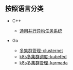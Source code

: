 ## 按照语言分类
* C++
    - [通用并行异构任务系统](https://github.com/taskflow/taskflow)

* Go
    - [多集群管理-clusternet](https://github.com/clusternet/clusternet)
    - [k8s多集群调度-kubefed](https://github.com/kubernetes-sigs/kubefed)
    - [k8s多集群管理-karmada](https://github.com/karmada-io/karmada)

